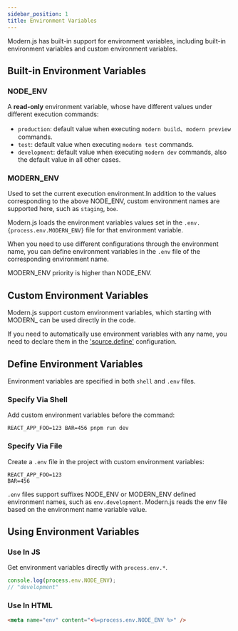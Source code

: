 ```yaml
---
sidebar_position: 1
title: Environment Variables
---
```


Modern.js has built-in support for environment variables, including built-in environment variables and custom environment variables.

## Built-in Environment Variables

### NODE_ENV

A **read-only** environment variable, whose have different values under different execution commands:

- `production`: default value when executing `modern build`、`modern preview` commands.
- `test`: default value when executing `modern test` commands.
- `development`: default value when executing `modern dev` commands, also the default value in all other cases.

### MODERN_ENV

Used to set the current execution environment.In addition to the values corresponding to the above NODE_ENV, custom environment names are supported here, such as `staging`, `boe`.

Modern.js loads the environment variables values set in the `.env.{process.env.MODERN_ENV}` file for that environment variable.

When you need to use different configurations through the environment name, you can define environment variables in the `.env` file of the corresponding environment name.

MODERN_ENV priority is higher than NODE_ENV.

## Custom Environment Variables

Modern.js support custom environment variables, which starting with MODERN_ can be used directly in the code.

If you need to automatically use environment variables with any name, you need to declare them in the ['source.define'](/docs/configure/app/source/define) configuration.

## Define Environment Variables

Environment variables are specified in both `shell` and `.env` files.

### Specify Via Shell

Add custom environment variables before the command:

```shell
REACT_APP_FOO=123 BAR=456 pnpm run dev
```

### Specify Via File

Create a `.env` file in the project with custom environment variables:

```env
REACT_APP_FOO=123
BAR=456
```

`.env` files support suffixes NODE_ENV or MODERN_ENV defined environment names, such as `env.development`. Modern.js reads the env file based on the environment name variable value.

## Using Environment Variables

### Use In JS

Get environment variables directly with `process.env.*`.

```js
console.log(process.env.NODE_ENV);
// "development"
```

### Use In HTML

```html title="config/html/head.ejs"
<meta name="env" content="<%=process.env.NODE_ENV %>" />
```
